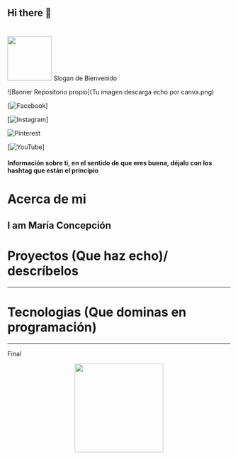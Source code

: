 ## Hi there 👋
# <div id="header" align="center">
  <img src="https://media.giphy.com/media/SCTIKERS/giphy.gif" width="100"/> Slogan de Bienvenido

![Banner  Repositorio propio](Tu imagen descarga echo por canva.png)

[![Facebook](https://img.shields.io/badge/Facebook-%231877F2.svg?style=for-the-badge&logo=Facebook&logoColor=white)]

[![Instagram](https://img.shields.io/badge/Instagram-%23E4405F.svg?style=for-the-badge&logo=Instagram&logoColor=white)]

![Pinterest](https://img.shields.io/badge/Pinterest-%23E60023.svg?style=for-the-badge&logo=Pinterest&logoColor=white)

[![YouTube](https://img.shields.io/badge/YouTube-%23FF0000.svg?style=for-the-badge&logo=YouTube&logoColor=white)]

#### Información sobre ti, en el sentido de que eres buena, déjalo con los hashtag que están el principio

# Acerca de mi
I am María Concepción
--------

# Proyectos (Que haz echo)/ descríbelos

---------

# Tecnologias (Que dominas en programación)

---------

Final

<div id="header" align="center">
  <img src="https://media.giphy.com/media/4WULPsp0IQlfjRTRCK/giphy.gif" width="200"/>
</div>
<!--
**mariaconcepcion444/mariaconcepcion444** is a ✨ _special_ ✨ repository because its `README.md` (this file) appears on your GitHub profile.

Here are some ideas to get you started:

- 🔭 I’m currently working on ...
- 🌱 I’m currently learning ...
- 👯 I’m looking to collaborate on ...
- 🤔 I’m looking for help with ...
- 💬 Ask me about ...
- 📫 How to reach me: ...
- 😄 Pronouns: ...
- ⚡ Fun fact: ...
-->

